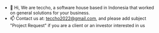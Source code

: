 - 👋 Hi, We are teccho, a software house based in Indonesia that worked on general solutions for your business.
- 📫 Contact us at: teccho2022@gmail.com, and please add subject "Project Request" if you are a client or an investor interested in us
